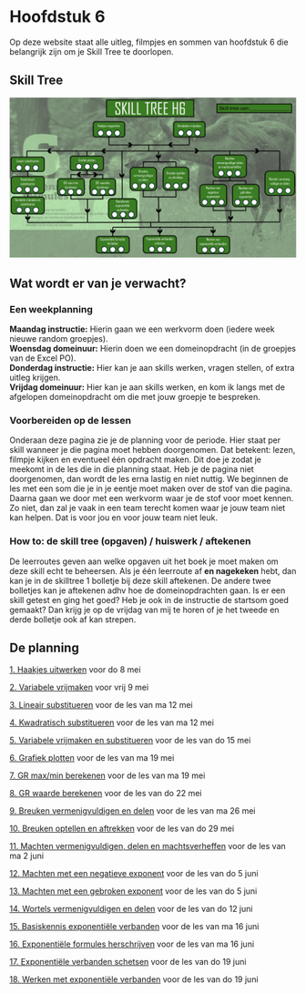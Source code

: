 # Hoofdstuk 6

Op deze website staat alle uitleg, filmpjes en sommen van hoofdstuk 6 die belangrijk zijn om je Skill Tree te doorlopen.

## Skill Tree

![](./Figuren/Skilltree.JPG) 

## Wat wordt er van je verwacht?

### Een weekplanning

**Maandag instructie:** Hierin gaan we een werkvorm doen (iedere week nieuwe random groepjes). <br />
**Woensdag domeinuur:** Hierin doen we een domeinopdracht (in de groepjes van de Excel PO). <br />
**Donderdag instructie:** Hier kan je aan skills werken, vragen stellen, of extra uitleg krijgen. <br />
**Vrijdag domeinuur:** Hier kan je aan skills werken, en kom ik langs met de afgelopen domeinopdracht om die met jouw groepje te bespreken.

### Voorbereiden op de lessen

Onderaan deze pagina zie je de planning voor de periode. Hier staat per skill wanneer je die pagina moet hebben doorgenomen. Dat betekent: lezen, filmpje kijken en eventueel één opdracht maken. Dit doe je zodat je meekomt in de les die in die planning staat. Heb je de pagina niet doorgenomen, dan wordt de les erna lastig en niet nuttig. We beginnen de les met een som die je in je eentje moet maken over de stof van die pagina. Daarna gaan we door met een werkvorm waar je de stof voor moet kennen. Zo niet, dan zal je vaak in een team terecht komen waar je jouw team niet kan helpen. Dat is voor jou en voor jouw team niet leuk.

### How to: de skill tree (opgaven) / huiswerk / aftekenen

De leerroutes geven aan welke opgaven uit het boek je moet maken om deze skill echt te beheersen. Als je één leerroute af **en nagekeken** hebt, dan kan je in de skilltree 1 bolletje bij deze skill aftekenen. De andere twee bolletjes kan je aftekenen adhv hoe de domeinopdrachten gaan. Is er een skill getest en ging het goed? Heb je ook in de instructie de startsom goed gemaakt? Dan krijg je op de vrijdag van mij te horen of je het tweede en derde bolletje ook af kan strepen.

## De planning

[1. Haakjes uitwerken](01.Haakjes_uitwerken.md) voor do 8 mei

[2. Variabele vrijmaken](02.Variabele_vrijmaken.md) voor vrij 9 mei

[3. Lineair substitueren](03.Lineair_susbtitueren.md) voor de les van ma 12 mei

[4. Kwadratisch substitueren](04.Kwadratisch_substitueren.md) voor de les van ma 12 mei

[5. Variabele vrijmaken en substitueren](05.Variabele_vrijmaken_en_substitueren.md) voor de les van do 15 mei

[6. Grafiek plotten](06.Grafiek_plotten.md) voor de les van ma 19 mei

[7. GR max/min berekenen](07.GR_max_min.md) voor de les van ma 19 mei

[8. GR waarde berekenen](08.GR_waarde_berekenen.md) voor de les van do 22 mei

[9. Breuken vermenigvuldigen en delen](09.Breuken_verm_delen.md) voor de les van ma 26 mei

[10. Breuken optellen en aftrekken](10.Breuken_opt_aft.md) voor de les van do 29 mei

[11. Machten vermenigvuldigen, delen en machtsverheffen](11.Macht_verm_del.md) voor de les van ma 2 juni

[12. Machten met een negatieve exponent](12.Macht_neg_exp.md) voor de les van do 5 juni

[13. Machten met een gebroken exponent](13.Macht_gebr_exp.md) voor de les van do 5 juni

[14. Wortels vermenigvuldigen en delen](14.Wort_verm_del.md) voor de les van do 12 juni

[15. Basiskennis exponentiële verbanden](15.Basis_exp.md) voor de les van ma 16 juni

[16. Exponentiële formules herschrijven](16.Exp_herl.md) voor de les van ma 16 juni

[17. Exponentiële verbanden schetsen](17.Exp_schets.md) voor de les van do 19 juni

[18. Werken met exponentiële verbanden](18.Exp_werken.md) voor de les van do 19 juni
